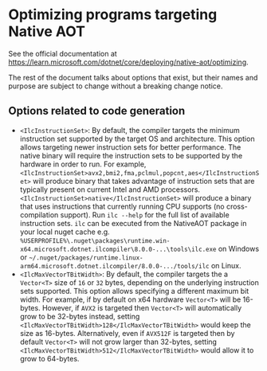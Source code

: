 # Optimizing programs targeting Native AOT

See the official documentation at https://learn.microsoft.com/dotnet/core/deploying/native-aot/optimizing.

The rest of the document talks about options that exist, but their names and purpose are subject to change without a breaking change notice.

## Options related to code generation
* `<IlcInstructionSet>`: By default, the compiler targets the minimum instruction set supported by the target OS and architecture. This option allows targeting newer instruction sets for better performance. The native binary will require the instruction sets to be supported by the hardware in order to run. For example, `<IlcInstructionSet>avx2,bmi2,fma,pclmul,popcnt,aes</IlcInstructionSet>` will produce binary that takes advantage of instruction sets that are typically present on current Intel and AMD processors. `<IlcInstructionSet>native</IlcInstructionSet>` will produce a binary that uses instructions that currently running CPU supports (no cross-compilation support). Run `ilc --help` for the full list of available instruction sets. `ilc` can be executed from the NativeAOT package in your local nuget cache e.g. `%USERPROFILE%\.nuget\packages\runtime.win-x64.microsoft.dotnet.ilcompiler\8.0.0-...\tools\ilc.exe` on Windows or `~/.nuget/packages/runtime.linux-arm64.microsoft.dotnet.ilcompiler/8.0.0-.../tools/ilc` on Linux.
* `<IlcMaxVectorTBitWidth>`: By default, the compiler targets the a `Vector<T>` size of `16` or `32` bytes, depending on the underlying instruction sets supported. This option allows specifying a different maximum bit width. For example, if by default on x64 hardware `Vector<T>` will be 16-bytes. However, if `AVX2` is targeted then `Vector<T>` will automatically grow to be 32-bytes instead, setting `<IlcMaxVectorTBitWidth>128</IlcMaxVectorTBitWidth>` would keep the size as 16-bytes. Alternatively, even if `AVX512F` is targeted then by default `Vector<T>` will not grow larger than 32-bytes, setting `<IlcMaxVectorTBitWidth>512</IlcMaxVectorTBitWidth>` would allow it to grow to 64-bytes.
